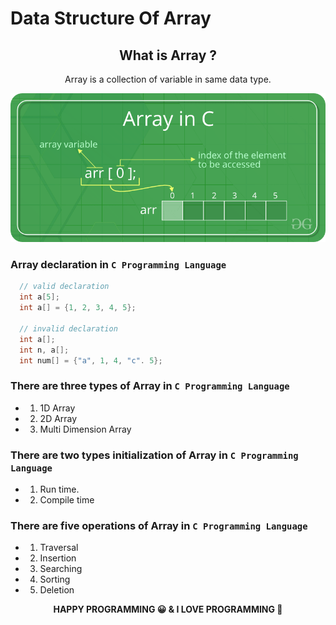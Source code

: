 # Data Structure Of Array

<!-- article of array -->
<article align="center">
  <h2>What is Array ?</h2>
  <p>Array is a collection of variable in same data type.</p>
</article>

<!-- image of array -->
<p align="center">
  <img src="../assets/images/array-in-c-geegs-for-geeg.png" title="Array In C By Geegs For Geeg" alt="array-in-c" />
</p>

### Array declaration in `C Programming Language`

```c
  // valid declaration
  int a[5];
  int a[] = {1, 2, 3, 4, 5};

  // invalid declaration
  int a[];
  int n, a[];
  int num[] = {"a", 1, 4, "c". 5};
```

### There are three types of Array in `C Programming Language`

- 1. 1D Array
- 2. 2D Array
- 3. Multi Dimension Array

### There are two types initialization of Array in `C Programming Language`

- 1. Run time.
- 2. Compile time

### There are five operations of Array in `C Programming Language`

- 1. Traversal
- 2. Insertion
- 3. Searching
- 4. Sorting
- 5. Deletion

<p align="center">
  <strong> HAPPY PROGRAMMING 😀 & I LOVE PROGRAMMING 💖 </strong>
</p>
